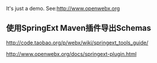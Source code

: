 It's just a demo.
See:<http://www.openwebx.org>

## 使用SpringExt Maven插件导出Schemas
<http://code.taobao.org/p/webx/wiki/springext_tools_guide/>

<http://www.openwebx.org/docs/springext-plugin.html>
